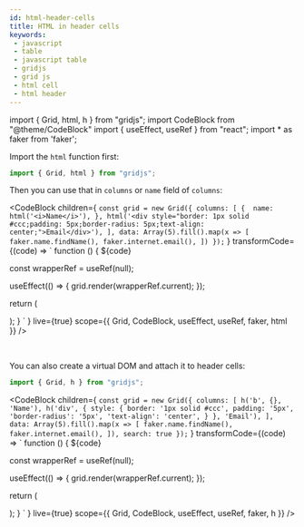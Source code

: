 ```yaml
---
id: html-header-cells
title: HTML in header cells 
keywords:
 - javascript
 - table
 - javascript table
 - gridjs
 - grid js
 - html cell
 - html header
---
```


import { Grid, html, h } from "gridjs";
import CodeBlock from "@theme/CodeBlock"
import { useEffect, useRef } from "react";
import * as faker from 'faker';

Import the `html` function first:

```js
import { Grid, html } from "gridjs";
```

Then you can use that in `columns` or `name` field of `columns`:

<CodeBlock children={
`
const grid = new Grid({
  columns: [
      { 
        name: html('<i>Name</i>'),
      },
      html('<div style="border: 1px solid #ccc;padding: 5px;border-radius: 5px;text-align: center;">Email</div>'),
   ],
  data: Array(5).fill().map(x => [
    faker.name.findName(),
    faker.internet.email(),
  ])
});
`
}
 transformCode={(code) => 
`
function () {
  ${code}
 
  const wrapperRef = useRef(null);
   
  useEffect(() => {
    grid.render(wrapperRef.current);
  });
  
  return (
    <div ref={wrapperRef} />
  );
}
`
} live={true} scope={{ Grid, CodeBlock, useEffect, useRef, faker, html }} />

<br/>

You can also create a virtual DOM and attach it to header cells:

```js
import { Grid, h } from "gridjs";
```

<CodeBlock children={
`
const grid = new Grid({
  columns: [
    h('b', {}, 'Name'),
    h('div', {
      style: {
        border: '1px solid #ccc',
        padding: '5px',
        'border-radius': '5px',
        'text-align': 'center',
      }
    }, 'Email'),
  ],
  data: Array(5).fill().map(x => [
    faker.name.findName(),
    faker.internet.email(),
  ]),
  search: true
});
`
}
 transformCode={(code) => 
`
function () {
  ${code}
 
  const wrapperRef = useRef(null);
   
  useEffect(() => {
    grid.render(wrapperRef.current);
  });
  
  return (
    <div ref={wrapperRef} />
  );
}
`
} live={true} scope={{ Grid, CodeBlock, useEffect, useRef, faker, h }} />
